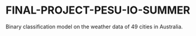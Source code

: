 # FINAL-PROJECT-PESU-IO-SUMMER
Binary classification model on the weather data of 49 cities in Australia.
